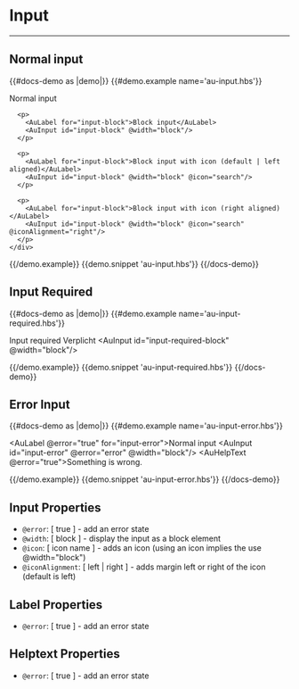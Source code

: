 # Input

---

## Normal input

{{#docs-demo as |demo|}}
  {{#demo.example name='au-input.hbs'}}
    <div class="au-c-form">
      <p>
        <AuLabel for="input-regular">Normal input</AuLabel>
        <AuInput id="input-regular" />
      </p>

      <p>
        <AuLabel for="input-block">Block input</AuLabel>
        <AuInput id="input-block" @width="block"/>
      </p>

      <p>
        <AuLabel for="input-block">Block input with icon (default | left aligned)</AuLabel>
        <AuInput id="input-block" @width="block" @icon="search"/>
      </p>

      <p>
        <AuLabel for="input-block">Block input with icon (right aligned)</AuLabel>
        <AuInput id="input-block" @width="block" @icon="search" @iconAlignment="right"/>
      </p>
    </div>
  {{/demo.example}}
  {{demo.snippet 'au-input.hbs'}}
{{/docs-demo}}


## Input Required

{{#docs-demo as |demo|}}
  {{#demo.example name='au-input-required.hbs'}}
    <div class="au-c-form">
      <p>
        <AuLabel for="input-required-block">
          Input required
          <AuPill>Verplicht</AuPill>
        </AuLabel>
        <AuInput id="input-required-block" @width="block"/>
      </p>
    </div>
  {{/demo.example}}
  {{demo.snippet 'au-input-required.hbs'}}
{{/docs-demo}}


## Error Input

{{#docs-demo as |demo|}}
  {{#demo.example name='au-input-error.hbs'}}
    <div class="au-c-form">
      <p>
        <AuLabel @error="true" for="input-error">Normal input</AuLabel>
        <AuInput id="input-error" @error="error" @width="block"/>
        <AuHelpText @error="true">Something is wrong.</AuHelpText>
      </p>
    </div>
  {{/demo.example}}
  {{demo.snippet 'au-input-error.hbs'}}
{{/docs-demo}}

## Input Properties

- `@error`: [ true ] - add an error state
- `@width`: [ block ] - display the input as a block element
- `@icon`: [ icon name ] - adds an icon (using an icon implies the use @width="block")
- `@iconAlignment`: [ left | right ] - adds margin left or right of the icon (default is left)

## Label Properties

- `@error`: [ true ] - add an error state

## Helptext Properties

- `@error`: [ true ] - add an error state
